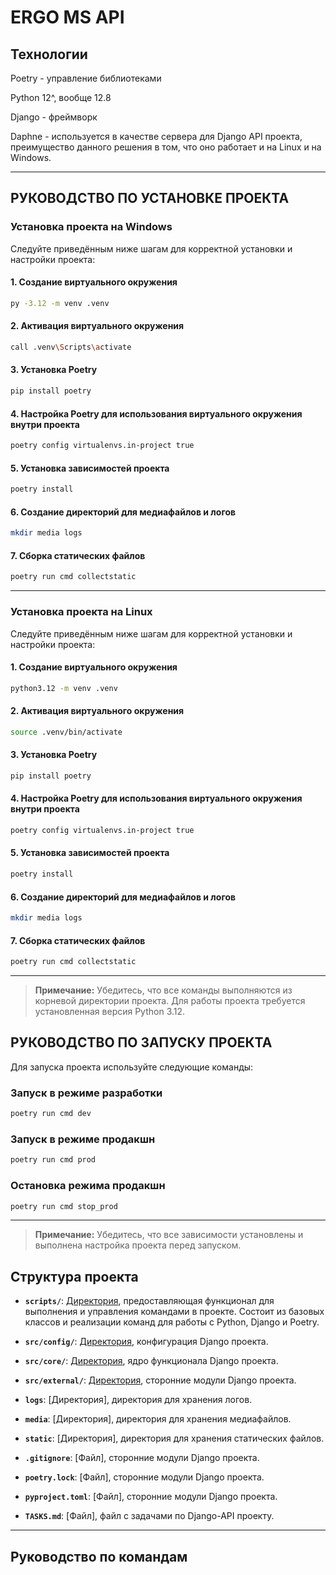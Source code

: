 # ERGO MS API

## Технологии

Poetry - управление библиотеками

Python 12^, вообще 12.8

Django - фреймворк

Daphne - используется в качестве сервера для Django API проекта, преимущество данного решения в том, что 
оно работает и на Linux и на Windows.

---

## РУКОВОДСТВО ПО УСТАНОВКЕ ПРОЕКТА

### Установка проекта на Windows

Следуйте приведённым ниже шагам для корректной установки и настройки проекта:

#### 1. Создание виртуального окружения
```bash
py -3.12 -m venv .venv
```

#### 2. Активация виртуального окружения
```bash
call .venv\Scripts\activate
```

#### 3. Установка Poetry
```bash
pip install poetry
```

#### 4. Настройка Poetry для использования виртуального окружения внутри проекта
```bash
poetry config virtualenvs.in-project true
```

#### 5. Установка зависимостей проекта
```bash
poetry install
```

#### 6. Создание директорий для медиафайлов и логов
```bash
mkdir media logs
```

#### 7. Сборка статических файлов
```bash
poetry run cmd collectstatic
```

---

### Установка проекта на Linux

Следуйте приведённым ниже шагам для корректной установки и настройки проекта:

#### 1. Создание виртуального окружения
```bash
python3.12 -m venv .venv
```

#### 2. Активация виртуального окружения
```bash
source .venv/bin/activate
```

#### 3. Установка Poetry
```bash
pip install poetry
```

#### 4. Настройка Poetry для использования виртуального окружения внутри проекта
```bash
poetry config virtualenvs.in-project true
```

#### 5. Установка зависимостей проекта
```bash
poetry install
```

#### 6. Создание директорий для медиафайлов и логов
```bash
mkdir media logs
```

#### 7. Сборка статических файлов
```bash
poetry run cmd collectstatic
```

---

> **Примечание:** Убедитесь, что все команды выполняются из корневой директории проекта. Для работы проекта требуется установленная версия Python 3.12.

## РУКОВОДСТВО ПО ЗАПУСКУ ПРОЕКТА

Для запуска проекта используйте следующие команды:

### Запуск в режиме разработки
```bash
poetry run cmd dev
```

### Запуск в режиме продакшн
```bash
poetry run cmd prod
```

### Остановка режима продакшн
```bash
poetry run cmd stop_prod
```

---

> **Примечание:** Убедитесь, что все зависимости установлены и выполнена настройка проекта перед запуском.

## Структура проекта

- **`scripts/`**: [Директория](scripts/README.md), предоставляющая функционал для выполнения и управления командами в проекте. Состоит из базовых классов и реализации команд для работы с Python, Django и Poetry.

- **`src/config/`**: [Директория](src/config/README.md), конфигурация Django проекта.

- **`src/core/`**: [Директория](src/core/README.md), ядро функционала Django проекта.

- **`src/external/`**: [Директория](src/external/README.md), сторонние модули Django проекта.

- **`logs`**: [Директория], директория для хранения логов.
- **`media`**: [Директория], директория для хранения медиафайлов.
- **`static`**: [Директория], директория для хранения статических файлов.

- **`.gitignore`**: [Файл], сторонние модули Django проекта.
- **`poetry.lock`**: [Файл], сторонние модули Django проекта.
- **`pyproject.toml`**: [Файл], сторонние модули Django проекта.

- **`TASKS.md`**: [Файл], файл с задачами по Django-API проекту.
---

## Руководство по командам 